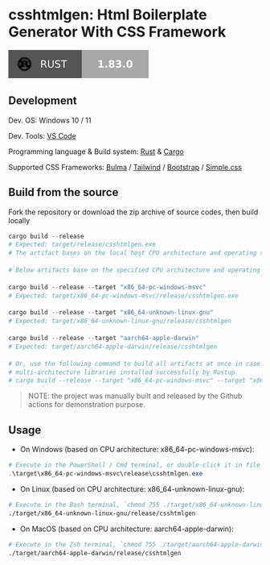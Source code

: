 # csshtmlgen: Html Boilerplate Generator With CSS Framework

[![Rust-1.83.0](./assets/rust-1.83.0-darkgrey-for-the-badge.svg)](https://www.rust-lang.org/)

## Development

Dev. OS: Windows 10 / 11

Dev. Tools: [VS Code](https://code.visualstudio.com/)

Programming language & Build system: [Rust](https://www.rust-lang.org/) & [Cargo](https://doc.rust-lang.org/cargo/index.html)

Supported CSS Frameworks: [Bulma](https://bulma.io/) / [Tailwind](https://tailwindcss.com/) / [Bootstrap](https://getbootstrap.com/) / [Simple.css](https://simplecss.org/)

## Build from the source

Fork the repository or download the zip archive of source codes, then build locally

```powershell
cargo build --release
# Expected: target/release/csshtmlgen.exe
# The artifact bases on the local host CPU architecture and operating system

# Below artifacts base on the specified CPU architecture and operating system

cargo build --release --target "x86_64-pc-windows-msvc"
# Expected: target/x86_64-pc-windows-msvc/release/csshtmlgen.exe

cargo build --release --target "x86_64-unknown-linux-gnu"
# Expected: target/x86_64-unknown-linux-gnu/release/csshtmlgen

cargo build --release --target "aarch64-apple-darwin"
# Expected: target/aarch64-apple-darwin/release/csshtmlgen

# Or, use the following command to build all artifacts at once in case you have 
# multi-architecture libraries installed successfully by Rustup
# cargo build --release --target "x86_64-pc-windows-msvc" --target "x86_64-unknown-linux-gnu" --target "aarch64-apple-darwin"
```

> NOTE: the project was manually built and released by the Github actions for demonstration purpose.

## Usage

- On Windows (based on CPU architecture: x86_64-pc-windows-msvc):

```powershell
# Execute in the PowerShell / Cmd terminal, or double-click it in file explorer directly
.\target\x86_64-pc-windows-msvc\release\csshtmlgen.exe
```

- On Linux (based on CPU architecture: x86_64-unknown-linux-gnu):

```bash
# Execute in the Bash terminal, `chmod 755 ./target/x86_64-unknown-linux-gnu/release/csshtmlgen` first if you have not done so
./target/x86_64-unknown-linux-gnu/release/csshtmlgen
```

- On MacOS (based on CPU architecture: aarch64-apple-darwin):

```zsh
# Execute in the Zsh terminal, `chmod 755 ./target/aarch64-apple-darwin/release/csshtmlgen` first if you have not done so
./target/aarch64-apple-darwin/release/csshtmlgen
```
